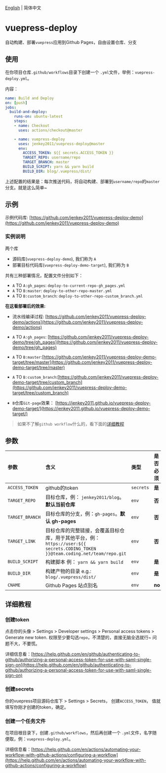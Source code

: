 [English](./README.md) | 简体中文
# vuepress-deploy

自动构建、部署`vuepress`应用到Github Pages，自由设置仓库、分支

## 使用
在你项目仓库`.github/workflows`目录下创建一个 `.yml`文件，举例：`vuepress-deploy.yml`。

内容：

```yml
name: Build and Deploy
on: [push]
jobs:
  build-and-deploy:
    runs-on: ubuntu-latest
    steps:
    - name: Checkout
      uses: actions/checkout@master

    - name: vuepress-deploy
      uses: jenkey2011/vuepress-deploy@master
      env:
        ACCESS_TOKEN: ${{ secrets.ACCESS_TOKEN }}
        TARGET_REPO: username/repo
        TARGET_BRANCH: master
        BUILD_SCRIPT: yarn && yarn build
        BUILD_DIR: blog/.vuepress/dist/
```
上述配置的结果是：每次推送代码，将自动构建、部署到`username/repo`的`master`分支。就是这么简单~

## 示例

示例代码库: [https://github.com/jenkey2011/vuepress-deploy-demo](https://github.com/jenkey2011/vuepress-deploy-demo)

### 实例说明

两个库

- 源码库(`vuepress-deploy-demo`), 我们称为 `A`
- 部署目标代码库(`vuepress-deploy-demo-target`), 我们称为 `B`

共有三种部署情况，配置文件分别如下：

- `A` TO `A:gh_pages`: `deploy-to-current-repo-gh_pages.yml`
- `A` TO `B:master`: `deploy-to-other-repo-master.yml`
- `A` TO `B:custom_branch`: `deploy-to-other-repo-custom_branch.yml`

**在这看部署后的效果:**

- 流水线编译过程: [https://github.com/jenkey2011/vuepress-deploy-demo/actions](https://github.com/jenkey2011/vuepress-deploy-demo/actions)

- `A` TO `A:gh_pages`: [https://github.com/jenkey2011/vuepress-deploy-demo/tree/gh_pages](https://github.com/jenkey2011/vuepress-deploy-demo/tree/gh_pages)

- `A` TO `B:master`:[https://github.com/jenkey2011/vuepress-deploy-demo-target/tree/master](https://github.com/jenkey2011/vuepress-deploy-demo-target/tree/master)

- `A` TO `B:custom_branch`:[https://github.com/jenkey2011/vuepress-deploy-demo-target/tree/custom_branch](https://github.com/jenkey2011/vuepress-deploy-demo-target/tree/custom_branch)

- `B`仓库`Git-page`效果： [https://jenkey2011.github.io/vuepress-deploy-demo-target/](https://jenkey2011.github.io/vuepress-deploy-demo-target/)

> 如果不了解`github workflow`什么的，看下面的[详细教程](#step-by-step-guide)

## 参数

|  参数 | 含义 | 类型 | 是否必须
| :------------ | :------------ |:------------ |:------------ |
| `ACCESS_TOKEN` | github的token | `secrets`  |  **是** |
| `TARGET_REPO` | 目标仓库，例： `jenkey2011/blog`。**默认当前仓库** | `env` | **否** |
| `TARGET_BRANCH` | 目标仓库的分支，例：`gh-pages`。**默认 gh-pages**| `env` | **否** |
| `TARGET_LINK` | 目标仓库的完整链接，会覆盖目标仓库，用于其他平台，例：`https://user:${{ secrets.CODING_TOKEN }}@team.coding.net/team/repo.git`| `env` | **否** |
| `BUILD_SCRIPT` | 构建脚本 例： `yarn && yarn build` | `env` | **是** |
| `BUILD_DIR` | 构建产物的目录 e.g.: `blog/.vuepress/dist/` | `env` | **是** |
| `CNAME` | Github Pages 站点别名 | `env` | **no** |
## 详细教程

### 创建token

点击你的头像 > Settings > Developer settings > Personal access tokens > Generate new token. 
权限至少要勾选`repo`，不清楚的，直接无脑全选就行~ 问题不大，不要慌。

详细信息看：[https://help.github.com/en/github/authenticating-to-github/authorizing-a-personal-access-token-for-use-with-saml-single-sign-on](https://help.github.com/en/github/authenticating-to-github/authorizing-a-personal-access-token-for-use-with-saml-single-sign-on)

### 创建secrets

你的vuepress项目源码仓库下 > Settings > Secrets， 创建`ACCESS_TOKEN`， 值就填写你刚才创建的token，确定。

### 创建一个任务文件

在项目根目录下，创建`.github/workflows`，然后再创建一个 `.yml`文件，名字随便取，例：`vuepress-deploy.yml`。

详细信息看：[https://help.github.com/en/actions/automating-your-workflow-with-github-actions/configuring-a-workflow](https://help.github.com/en/actions/automating-your-workflow-with-github-actions/configuring-a-workflow)

